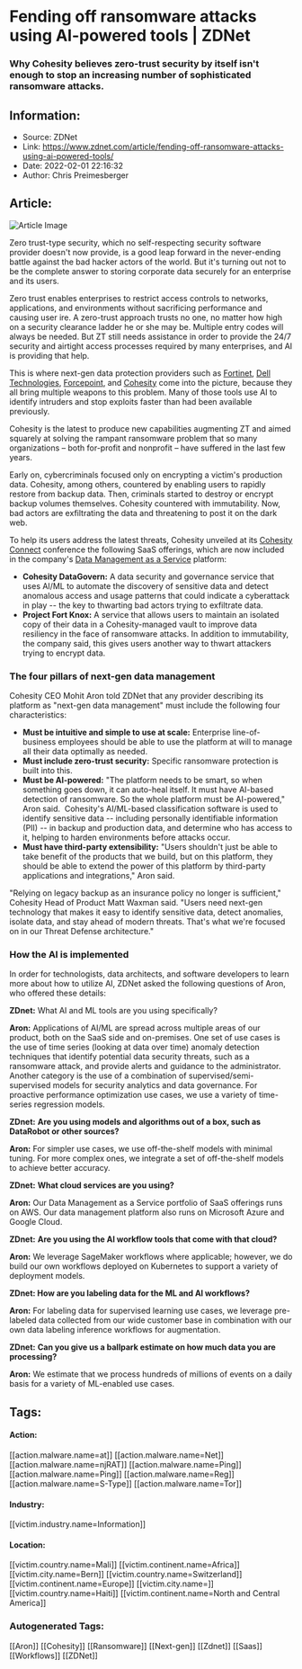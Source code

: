 # Fending off ransomware attacks using AI-powered tools | ZDNet
### Why Cohesity believes zero-trust security by itself isn't enough to stop an increasing number of sophisticated ransomware attacks.

## Information:
+ Source: ZDNet
+ Link: https://www.zdnet.com/article/fending-off-ransomware-attacks-using-ai-powered-tools/
+ Date: 2022-02-01 22:16:32
+ Author: Chris Preimesberger


## Article:
![Article Image](https://www.zdnet.com/a/img/resize/f4efb40bab7f08bb3eee21abb7879d429caf491e/2022/02/01/55eea121-ad46-4a83-a47f-e07b861332eb/cohesity-sign.jpg?width=770&height=578&fit=crop&auto=webp)

Zero trust-type security, which no self-respecting security software provider doesn't now provide, is a good leap forward in the never-ending battle against the bad hacker actors of the world. But it's turning out not to be the complete answer to storing corporate data securely for an enterprise and its users.

Zero trust enables enterprises to restrict access controls to networks, applications, and environments without sacrificing performance and causing user ire. A zero-trust approach trusts no one, no matter how high on a security clearance ladder he or she may be. Multiple entry codes will always be needed. But ZT still needs assistance in order to provide the 24/7 security and airtight access processes required by many enterprises, and AI is providing that help.

This is where next-gen data protection providers such as [Fortinet](https://fortinet.com), [Dell Technologies](https://delltechnologies.com), [Forcepoint](https://forcepoint.com), and [Cohesity](https://cohesity.com) come into the picture, because they all bring multiple weapons to this problem. Many of those tools use AI to identify intruders and stop exploits faster than had been available previously.

Cohesity is the latest to produce new capabilities augmenting ZT and aimed squarely at solving the rampant ransomware problem that so many organizations – both for-profit and nonprofit – have suffered in the last few years. 

Early on, cybercriminals focused only on encrypting a victim's production data. Cohesity, among others, countered by enabling users to rapidly restore from backup data. Then, criminals started to destroy or encrypt backup volumes themselves. Cohesity countered with immutability. Now, bad actors are exfiltrating the data and threatening to post it on the dark web. 

To help its users address the latest threats, Cohesity unveiled at its [Cohesity Connect](https://www.cohesity.com/connect/) conference the following SaaS offerings, which are now included in the company's [Data Management as a Service](https://www.cohesity.com/products/saas/) platform: 

* **Cohesity DataGovern:** A data security and governance service that uses AI/ML to automate the discovery of sensitive data and detect anomalous access and usage patterns that could indicate a cyberattack in play -- the key to thwarting bad actors trying to exfiltrate data.
* **Project Fort Knox:** A service that allows users to maintain an isolated copy of their data in a Cohesity-managed vault to improve data resiliency in the face of ransomware attacks. In addition to immutability, the company said, this gives users another way to thwart attackers trying to encrypt data.

### The four pillars of next-gen data management

Cohesity CEO Mohit Aron told ZDNet that any provider describing its platform as "next-gen data management" must include the following four characteristics: 

* **Must be intuitive and simple to use at scale:** Enterprise line-of-business employees should be able to use the platform at will to manage all their data optimally as needed.
* **Must include zero-trust security:** Specific ransomware protection is built into this.
* **Must be AI-powered:** "The platform needs to be smart, so when something goes down, it can auto-heal itself. It must have AI-based detection of ransomware. So the whole platform must be AI-powered," Aron said.  Cohesity's AI/ML-based classification software is used to identify sensitive data -- including personally identifiable information (PII) -- in backup and production data, and determine who has access to it, helping to harden environments before attacks occur.
* **Must have third-party extensibility:** "Users shouldn't just be able to take benefit of the products that we build, but on this platform, they should be able to extend the power of this platform by third-party applications and integrations," Aron said.






"Relying on legacy backup as an insurance policy no longer is sufficient," Cohesity Head of Product Matt Waxman said. "Users need next-gen technology that makes it easy to identify sensitive data, detect anomalies, isolate data, and stay ahead of modern threats. That's what we're focused on in our Threat Defense architecture."  

### How the AI is implemented

In order for technologists, data architects, and software developers to learn more about how to utilize AI, ZDNet asked the following questions of Aron, who offered these details:

**ZDnet:** What AI and ML tools are you using specifically? 

**Aron:** Applications of AI/ML are spread across multiple areas of our product, both on the SaaS side and on-premises. One set of use cases is the use of time series (looking at data over time) anomaly detection techniques that identify potential data security threats, such as a ransomware attack, and provide alerts and guidance to the administrator.   Another category is the use of a combination of supervised/semi-supervised models for security analytics and data governance. For proactive performance optimization use cases, we use a variety of time-series regression models. 

**ZDnet:** **Are you using models and algorithms out of a box, such as DataRobot or other sources?**

**Aron:** For simpler use cases, we use off-the-shelf models with minimal tuning. For more complex ones, we integrate a set of off-the-shelf models to achieve better accuracy. 

**ZDnet:** **What cloud services are you using?**

**Aron:** Our Data Management as a Service portfolio of SaaS offerings runs on AWS. Our data management platform also runs on Microsoft Azure and Google Cloud. 

**ZDnet:** **Are you using the AI workflow tools that come with that cloud?**

**Aron:** We leverage SageMaker workflows where applicable; however, we do build our own workflows deployed on Kubernetes to support a variety of deployment models.

**ZDnet: How are you labeling data for the ML and AI workflows?**

**Aron:** For labeling data for supervised learning use cases, we leverage pre-labeled data collected from our wide customer base in combination with our own data labeling inference workflows for augmentation. 

**ZDnet:** **Can you give us a ballpark estimate on how much data you are processing?**

**Aron:** We estimate that we process hundreds of millions of events on a daily basis for a variety of ML-enabled use cases.





## Tags:

#### Action:
[[action.malware.name=at]] [[action.malware.name=Net]] [[action.malware.name=njRAT]] [[action.malware.name=Ping]] [[action.malware.name=Ping]] [[action.malware.name=Reg]] [[action.malware.name=S-Type]] [[action.malware.name=Tor]]

#### Industry:
[[victim.industry.name=Information]]

#### Location:
[[victim.country.name=Mali]] [[victim.continent.name=Africa]] [[victim.city.name=Bern]] [[victim.country.name=Switzerland]] [[victim.continent.name=Europe]] [[victim.city.name=]] [[victim.country.name=Haiti]] [[victim.continent.name=North and Central America]]

### Autogenerated Tags:
[[Aron]] [[Cohesity]] [[Ransomware]] [[Next-gen]] [[Zdnet]] [[Saas]] [[Workflows]] [[ZDNet]]

